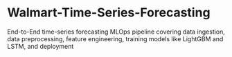 # Walmart-Time-Series-Forecasting
End-to-End time-series forecasting MLOps pipeline covering data ingestion, data preprocessing, feature engineering, training models like LightGBM and LSTM, and deployment
